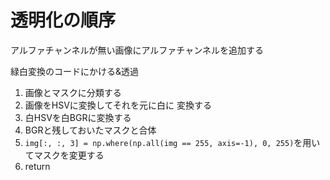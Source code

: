 # 透明化の順序

アルファチャンネルが無い画像にアルファチャンネルを追加する

緑白変換のコードにかける&透過

1. 画像とマスクに分類する
2. 画像をHSVに変換してそれを元に白に
変換する
3. 白HSVを白BGRに変換する
4. BGRと残しておいたマスクと合体
5. `img[:, :, 3] = np.where(np.all(img == 255, axis=-1), 0, 255)`を用いてマスクを変更する
6. return
